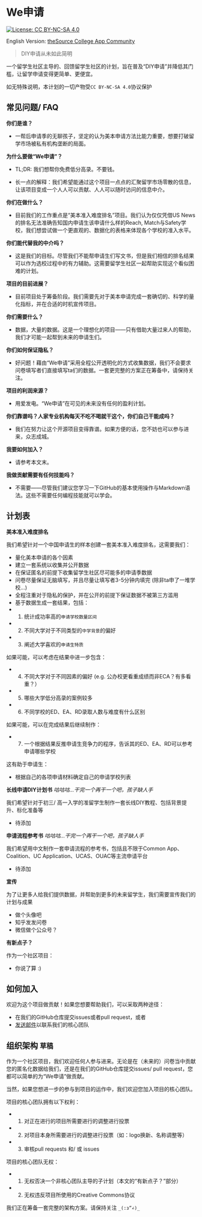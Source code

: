 # We申请
[![License: CC BY-NC-SA 4.0](https://img.shields.io/badge/License-CC%20BY--NC--SA%204.0-lightgrey.svg)](https://creativecommons.org/licenses/by-nc-sa/4.0/)

English Version: [theSource College App Community](README_en.md)

> DIY申请从未如此简明

一个留学生社区主导的、回馈留学生社区的计划，旨在普及“DIY申请”并降低其门槛，让留学申请变得更简单、更便宜。

如无特殊说明，本计划的一切产物受`CC BY-NC-SA 4.0`协议保护

## 常见问题/ FAQ

**你们是谁？**
- 一帮后申请季的无聊孩子，坚定的认为美本申请方法比能力重要，想要打破留学市场被私有机构垄断的局面。

**为什么要做“We申请”？**
- TL;DR: 我们想帮你免费低分高录。不要钱。

- 长一点的解释：我们希望能通过这个项目一点点的汇聚留学市场零散的信息，让该项目变成一个人人可以贡献、人人可以随时访问的信息中介。

**你们在做什么？**
- 目前我们的工作重点是“美本准入难度排名”项目。我们认为仅仅凭借US News的排名无法准确告知国内申请生该申请什么样的Reach, Match与Safety学校，我们想尝试做一个更直观的、数据化的表格来体现各个学校的准入水平。

**你们能代替我的中介吗？**
- 这是我们的目标。尽管我们不能帮申请生们写文书，但是我们相信的排名结果可以作为选校过程中的有力辅助。这需要留学生社区一起帮助实现这个看似困难的计划。

**项目的目前进展？**
- 目前项目处于筹备阶段。我们需要先对于美本申请完成一套确切的、科学的量化指标，并在合适的时机宣传项目。

**你们需要什么？**
- 数据，大量的数据。这是一个理想化的项目——只有借助大量过来人的帮助，我们才可能一起帮到未来的申请生们。

**你们如何保证隐私？**
- 好问题！藉由“We申请”采用全程公开透明化的方式收集数据，我们不会要求问卷填写者们直接填写ta们的数据。一套更完整的方案正在筹备中，请保持关注。

**项目的利润来源？**
- 用爱发电。“We申请”在可见的未来没有任何的盈利计划。

**你们靠谱吗？人家专业机构每天不吃不喝就干这个，你们自己干能成吗？**
- 我们在努力让这个开源项目变得靠谱。如果方便的话，您不妨也可以参与进来，众志成城。

**我要如何加入？**
- 请参考本文末。

**我做贡献需要有任何技能吗？**
- 不需要——尽管我们建议您学习一下GitHub的基本使用操作与Markdown语法。这些不需要任何编程技能就可以学会。

## 计划表

**美本准入难度排名**

我们希望针对一个中国申请生的样本创建一套美本准入难度排名，这需要我们：
- 量化美本申请的各个因素
- 建立一套系统以收集并公开数据
- 在保证匿名的前提下收集留学生社区尽可能多的申请季数据
- 问卷尽量保证无脑填写，并且尽量让填写者3-5分钟内填完 (除非ta申了一堆学校...)
- 全程注重对于隐私的保护，并在公开的前提下保证数据不被第三方滥用
- 基于数据生成一套结果，包括：
- 1. 统计成功率高的`申请学校数量区间`
- 2. 不同大学对于不同类型的`中学背景`的偏好
- 3. 阐述大学喜欢的`申请生特质`

如果可能，可以考虑在结果中进一步包含：

- 4. 不同大学对于不同因素的偏好 (e.g. 公办校更看重成绩而非ECA？有多看重？）
- 5. 哪些大学低分高录的案例较多
- 6. 不同学校的ED、EA、RD录取人数与难度有什么区别

如果可能，可以在完成结果后继续制作：

- 7. 一个根据结果反推申请生竞争力的程序，告诉其的ED、EA、RD可以参考申请哪些学校

这有助于申请生：
- 根据自己的各项申请材料确定自己的申请学校列表

**长线申请DIY计划书** *咕咕咕...干完一个再干一个吧，孩子缺人手*

我们希望针对于初三/ 高一入学的准留学生制作一套长线DIY教程、包括背景提升、标化准备等
- 待添加

**申请流程参考书** *咕咕咕...干完一个再干一个吧，孩子缺人手*

我们希望用中文制作一套申请流程的参考书，包括且不限于Common App、Coalition、UC Application、UCAS、OUAC等主流申请平台
- 待添加

**宣传**

为了让更多人给我们提供数据，并帮助到更多的未来留学生，我们需要宣传我们的计划与成果
- 做个头像吧
- 知乎发发问卷
- 微信做个公众号？

**有新点子？**

作为一个社区项目：
- 你说了算 :)

## 如何加入

欢迎为这个项目做贡献！如果您想要帮助我们，可以采取两种途径：
- 在我们的GitHub仓库提交issues或者pull request，或者
- [发送邮件](mailto:thesourcecollegeapp@outlook.com)以联系我们的核心团队

## 组织架构 `草稿`

作为一个社区项目，我们欢迎任何人参与进来。无论是在（未来的）问卷当中贡献您的匿名化数据给我们，还是在我们的GitHub仓库提交issues/ pull request，您都可以简单的为“We申请”做贡献。

当然，如果您想进一步的参与到项目的运作中，我们欢迎您加入项目的核心团队。

项目的核心团队拥有以下权利：

- 1. 对正在进行的项目所需要进行的调整进行投票
- 2. 对项目本身所需要进行的调整进行投票（如：logo换新、名称调整等）
- 3. 审核pull requests 和/ 或 issues

项目的核心团队无权：

- 1. 无权否决一个非核心团队主导的子计划（本文的“有新点子？”部分）
- 2. 无权违反项目所使用的Creative Commons协议

我们正在筹备一套完整的架构方案。请保持关注 `_(:з”∠)_`
